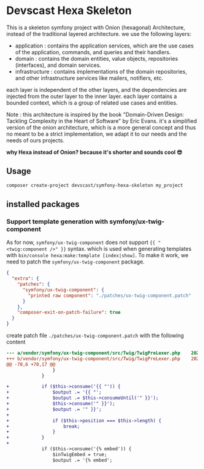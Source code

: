 # Devscast Hexa Skeleton

This is a skeleton symfony project with Onion (hexagonal) Architecture, instead of the traditional layered architecture.
we use the following layers:

- application : contains the application services, which are the use cases of the application, commands, and queries and their handlers.
- domain : contains the domain entities, value objects, repositories (interfaces), and domain services.
- infrastructure : contains implementations of the domain repositories, and other infrastructure services like mailers, notifiers, etc.

each layer is independent of the other layers, and the dependencies are injected from the outer layer to the inner layer.
each layer contains a bounded context, which is a group of related use cases and entities.

Note : this architecture is inspired by the book "Domain-Driven Design: Tackling Complexity in the Heart of Software" by Eric Evans.
it's a simplified version of the onion architecture, which is a more general concept and thus no meant to be a strict implementation, 
we adapt it to our needs and the needs of ours projects.

**why Hexa instead of Onion? because it's shorter and sounds cool 😎**

## Usage

```bash
composer create-project devscast/symfony-hexa-skeleton my_project
```

## installed packages


### Support template generation with symfony/ux-twig-component

As for now, `symfony/ux-twig-component` does not support `{{ "<twig:component />" }}` syntax. 
which is used when generating templates with `bin/console hexa:make:template [index|show]`.
To make it work, we need to patch the `symfony/ux-twig-component` package.

```json
{
  "extra": {
    "patches": {
      "symfony/ux-twig-component": {
        "printed raw component": "./patches/ux-twig-component.patch"
      }
    },
    "composer-exit-on-patch-failure": true
  }
}
```

create patch file `./patches/ux-twig-component.patch` with the following content

```diff
--- a/vendor/symfony/ux-twig-component/src/Twig/TwigPreLexer.php	2024-02-29 18:20:59.000000000 +0200
+++ b/vendor/symfony/ux-twig-component/src/Twig/TwigPreLexer.php	2024-05-09 13:37:06.643585125 +0200
@@ -70,6 +70,17 @@
                 }
             }

+            if ($this->consume('{{ "')) {
+                $output .= '{{ "';
+                $output .= $this->consumeUntil('" }}');
+                $this->consume('" }}');
+                $output .= '" }}';
+
+                if ($this->position === $this->length) {
+                    break;
+                }
+            }
+
             if ($this->consume('{% embed')) {
                 $inTwigEmbed = true;
                 $output .= '{% embed';
```
